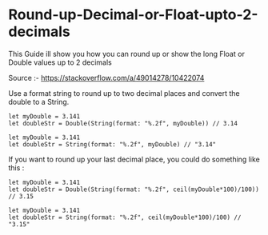 # Round-up-Decimal-or-Float-upto-2-decimals
This Guide ill show you how you can round up or show the long Float or Double values up to 2 decimals 


Source :- https://stackoverflow.com/a/49014278/10422074

Use a format string to round up to two decimal places and convert the double to a String.

```
let myDouble = 3.141
let doubleStr = Double(String(format: "%.2f", myDouble)) // 3.14

let myDouble = 3.141
let doubleStr = String(format: "%.2f", myDouble) // "3.14"

```

If you want to round up your last decimal place, you could do something like this :

```
let myDouble = 3.141
let doubleStr = Double(String(format: "%.2f", ceil(myDouble*100)/100)) // 3.15

let myDouble = 3.141
let doubleStr = String(format: "%.2f", ceil(myDouble*100)/100) // "3.15"
